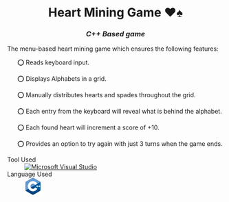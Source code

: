 <h1 align="center">Heart Mining Game ❤♠</h1>
<h3 align="center"><i>C++ Based game</i></h3>
<p>The menu-based heart mining game which ensures the following features:</p>
<ul>⭕ Reads keyboard input.</ul>
<ul>⭕ Displays Alphabets in a grid.</ul>
<ul>⭕ Manually distributes hearts and spades throughout the grid.</ul>
<ul>⭕ Each entry from the keyboard will reveal what is behind the alphabet. </ul>
<ul>⭕ Each found heart will increment a score of +10.</ul>
<ul>⭕ Provides an option to try again with just 3 turns when the game ends. </ul>
<dl>
  <dt>Tool Used</dt>
  <dd> <a href="https://visualstudio.microsoft.com/" target="_blank" rel="norefferer">  <img src="https://upload.wikimedia.org/wikipedia/commons/thumb/2/2c/Visual_Studio_Icon_2022.svg/1200px-Visual_Studio_Icon_2022.svg.png" alt="Microsoft Visual Studio" width="40" height="40"></a></dd>
  <dt>Language Used</dt>
  <dd><a href="https://www.w3schools.com/cpp/" target="_blank" rel="noreferrer"> <img src="https://raw.githubusercontent.com/devicons/devicon/master/icons/cplusplus/cplusplus-original.svg" alt="C++" width="40" height="40"/></a></dd>
</dl>
